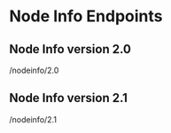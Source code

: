 # Node Info Endpoints

## Node Info version 2.0

/nodeinfo/2.0

## Node Info version 2.1

/nodeinfo/2.1
